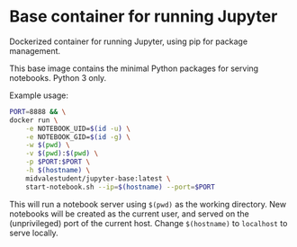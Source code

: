 # Base container for running Jupyter

Dockerized container for running Jupyter, using pip for package management.

This base image contains the minimal Python packages for serving notebooks.
Python 3 only.

Example usage:

```bash
PORT=8888 && \
docker run \
    -e NOTEBOOK_UID=$(id -u) \
    -e NOTEBOOK_GID=$(id -g) \
    -w $(pwd) \
    -v $(pwd):$(pwd) \
    -p $PORT:$PORT \
    -h $(hostname) \
    midvalestudent/jupyter-base:latest \
    start-notebook.sh --ip=$(hostname) --port=$PORT
```

This will run a notebook server using `$(pwd)` as the working directory.  New
notebooks will be created as the current user, and served on the (unprivileged)
port of the current host.  Change `$(hostname)` to `localhost` to serve locally.
